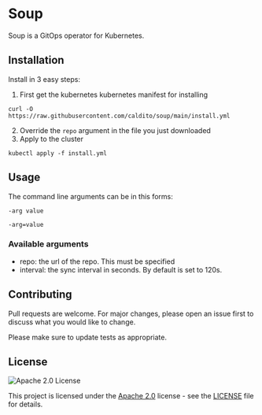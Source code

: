 # Soup

Soup is a GitOps operator for Kubernetes.

## Installation

Install in 3 easy steps:

1. First get the kubernetes kubernetes manifest for installing
```
curl -O https://raw.githubusercontent.com/caldito/soup/main/install.yml
```
2. Override the `repo` argument in the file you just downloaded
3. Apply to the cluster
```
kubectl apply -f install.yml
```

## Usage


The command line arguments can be in this forms:
```
-arg value
```
```
-arg=value
```

### Available arguments
* repo: the url of the repo. This must be specified
* interval: the sync interval in seconds. By default is set to 120s.

## Contributing
Pull requests are welcome. For major changes, please open an issue first to discuss what you would like to change.

Please make sure to update tests as appropriate.

## License
![Apache 2.0 License](https://img.shields.io/hexpm/l/plug.svg)

This project is licensed under the [Apache 2.0](https://www.apache.org/licenses/LICENSE-2.0) license - see the [LICENSE](LICENSE) file for details.